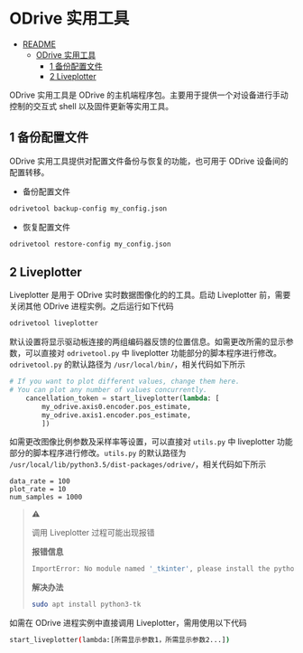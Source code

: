 # ODrive 实用工具

- [README](../README.md)
    - [ODrive 实用工具](./002_odrive-tool_cn.md)
        - [1 备份配置文件](#1-备份配置文件)
        - [2 Liveplotter](#2-Liveplotter)

ODrive 实用工具是 ODrive 的主机端程序包。主要用于提供一个对设备进行手动控制的交互式 shell 以及固件更新等实用工具。

## 1 备份配置文件

ODrive 实用工具提供对配置文件备份与恢复的功能，也可用于 ODrive 设备间的配置转移。

* 备份配置文件
```bash
odrivetool backup-config my_config.json
```
* 恢复配置文件
```bash
odrivetool restore-config my_config.json
```

## 2 Liveplotter
Liveplotter 是用于 ODrive 实时数据图像化的的工具。启动 Liveplotter 前，需要关闭其他 ODrive 进程实例。之后运行如下代码
```bash
odrivetool liveplotter
```
默认设置将显示驱动板连接的两组编码器反馈的位置信息。如需更改所需的显示参数，可以直接对 `odrivetool.py` 中 liveplotter 功能部分的脚本程序进行修改。`odrivetool.py` 的默认路径为 `/usr/local/bin/`，相关代码如下所示
```python
# If you want to plot different values, change them here.
# You can plot any number of values concurrently.
    cancellation_token = start_liveplotter(lambda: [
        my_odrive.axis0.encoder.pos_estimate,
        my_odrive.axis1.encoder.pos_estimate,
        ])
```

如需更改图像比例参数及采样率等设置，可以直接对 `utils.py` 中 liveplotter 功能部分的脚本程序进行修改。`utils.py` 的默认路径为 `/usr/local/lib/python3.5/dist-packages/odrive/`，相关代码如下所示
```
data_rate = 100
plot_rate = 10
num_samples = 1000
```
> :warning:
>
> 调用 Liveplotter 过程可能出现报错
>
> **报错信息**
> ```bash
> ImportError: No module named '_tkinter', please install the python3-tk package
> ```
> 
> **解决办法**
> ```bash
> sudo apt install python3-tk
> ```

如需在 ODrive 进程实例中直接调用 Liveplotter，需用使用以下代码
```bash
start_liveplotter(lambda:[所需显示参数1，所需显示参数2...])
```